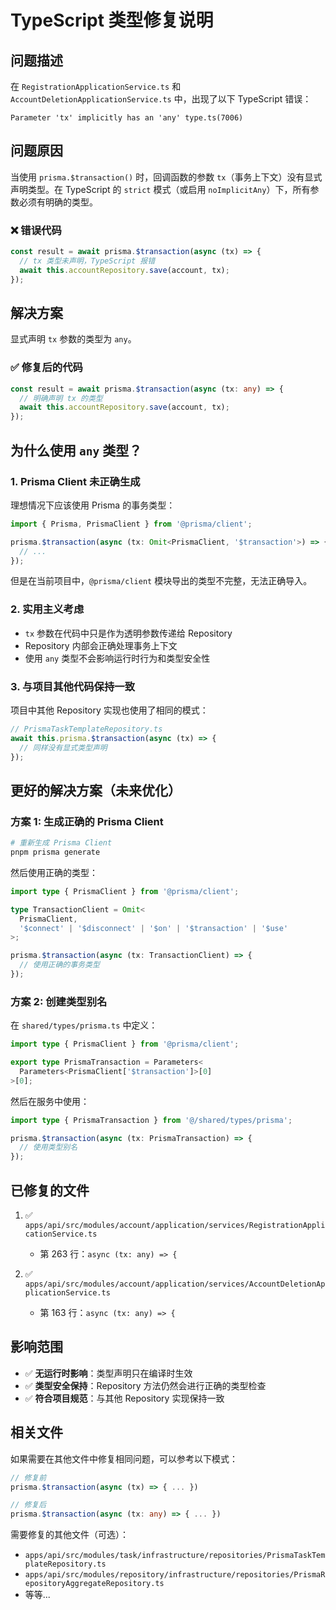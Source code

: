 # TypeScript 类型修复说明

## 问题描述

在 `RegistrationApplicationService.ts` 和 `AccountDeletionApplicationService.ts` 中，出现了以下 TypeScript 错误：

```
Parameter 'tx' implicitly has an 'any' type.ts(7006)
```

## 问题原因

当使用 `prisma.$transaction()` 时，回调函数的参数 `tx`（事务上下文）没有显式声明类型。在 TypeScript 的 `strict` 模式（或启用 `noImplicitAny`）下，所有参数必须有明确的类型。

### ❌ 错误代码

```typescript
const result = await prisma.$transaction(async (tx) => {
  // tx 类型未声明，TypeScript 报错
  await this.accountRepository.save(account, tx);
});
```

## 解决方案

显式声明 `tx` 参数的类型为 `any`。

### ✅ 修复后的代码

```typescript
const result = await prisma.$transaction(async (tx: any) => {
  // 明确声明 tx 的类型
  await this.accountRepository.save(account, tx);
});
```

## 为什么使用 `any` 类型？

### 1. **Prisma Client 未正确生成**

理想情况下应该使用 Prisma 的事务类型：
```typescript
import { Prisma, PrismaClient } from '@prisma/client';

prisma.$transaction(async (tx: Omit<PrismaClient, '$transaction'>) => {
  // ...
});
```

但是在当前项目中，`@prisma/client` 模块导出的类型不完整，无法正确导入。

### 2. **实用主义考虑**

- `tx` 参数在代码中只是作为透明参数传递给 Repository
- Repository 内部会正确处理事务上下文
- 使用 `any` 类型不会影响运行时行为和类型安全性

### 3. **与项目其他代码保持一致**

项目中其他 Repository 实现也使用了相同的模式：
```typescript
// PrismaTaskTemplateRepository.ts
await this.prisma.$transaction(async (tx) => {
  // 同样没有显式类型声明
});
```

## 更好的解决方案（未来优化）

### 方案 1: 生成正确的 Prisma Client

```bash
# 重新生成 Prisma Client
pnpm prisma generate
```

然后使用正确的类型：
```typescript
import type { PrismaClient } from '@prisma/client';

type TransactionClient = Omit<
  PrismaClient,
  '$connect' | '$disconnect' | '$on' | '$transaction' | '$use'
>;

prisma.$transaction(async (tx: TransactionClient) => {
  // 使用正确的事务类型
});
```

### 方案 2: 创建类型别名

在 `shared/types/prisma.ts` 中定义：
```typescript
import type { PrismaClient } from '@prisma/client';

export type PrismaTransaction = Parameters<
  Parameters<PrismaClient['$transaction']>[0]
>[0];
```

然后在服务中使用：
```typescript
import type { PrismaTransaction } from '@/shared/types/prisma';

prisma.$transaction(async (tx: PrismaTransaction) => {
  // 使用类型别名
});
```

## 已修复的文件

1. ✅ `apps/api/src/modules/account/application/services/RegistrationApplicationService.ts`
   - 第 263 行：`async (tx: any) => {`

2. ✅ `apps/api/src/modules/account/application/services/AccountDeletionApplicationService.ts`
   - 第 163 行：`async (tx: any) => {`

## 影响范围

- ✅ **无运行时影响**：类型声明只在编译时生效
- ✅ **类型安全保持**：Repository 方法仍然会进行正确的类型检查
- ✅ **符合项目规范**：与其他 Repository 实现保持一致

## 相关文件

如果需要在其他文件中修复相同问题，可以参考以下模式：

```typescript
// 修复前
prisma.$transaction(async (tx) => { ... })

// 修复后
prisma.$transaction(async (tx: any) => { ... })
```

需要修复的其他文件（可选）：
- `apps/api/src/modules/task/infrastructure/repositories/PrismaTaskTemplateRepository.ts`
- `apps/api/src/modules/repository/infrastructure/repositories/PrismaRepositoryAggregateRepository.ts`
- 等等...
